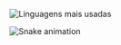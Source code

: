 ![Linguagens mais usadas](https://github-readme-stats.vercel.app/api/top-langs/?username=dougbt&layout=compact&theme=dracula)

![Snake animation](https://raw.githubusercontent.com/dougbt/dougbt/main/snake.svg)


